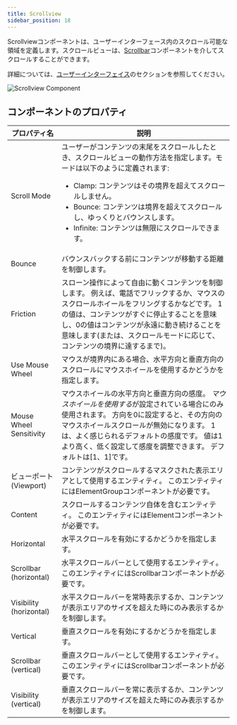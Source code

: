 ```yaml
---
title: Scrollview
sidebar_position: 18
---
```


Scrollviewコンポーネントは、ユーザーインターフェース内のスクロール可能な領域を定義します。スクロールビューは、[Scrollbar][1]コンポーネントを介してスクロールすることができます。

詳細については、[ユーザーインターフェイス][2]のセクションを参照してください。

![Scrollview Component][3]

## コンポーネントのプロパティ

| プロパティ名                | 説明 |
|-------------------------|-------------|
| Scroll Mode             | ユーザーがコンテンツの末尾をスクロールしたとき、スクロールビューの動作方法を指定します。モードは以下のように定義されます:<ul><li>Clamp: コンテンツはその境界を超えてスクロールしません。</li><li>Bounce: コンテンツは境界を超えてスクロールし、ゆっくりとバウンスします。</li><li>Infinite: コンテンツは無限にスクロールできます。</li></ul> |
| Bounce                  | バウンスバックする前にコンテンツが移動する距離を制御します。 |
| Friction                | スローン操作によって自由に動くコンテンツを制御します。 例えば、電話でフリックするか、マウスのスクロールホイールをフリングするかなどです。 1の値は、コンテンツがすぐに停止することを意味し、0の値はコンテンツが永遠に動き続けることを意味します(または、スクロールモードに応じて、コンテンツの境界に達するまで)。 |
| Use Mouse Wheel         | マウスが境界内にある場合、水平方向と垂直方向のスクロールにマウスホイールを使用するかどうかを指定します。 |
| Mouse Wheel Sensitivity | マウスホイールの水平方向と垂直方向の感度。 *マウスホイールを使用する*が設定されている場合にのみ使用されます。 方向を0に設定すると、その方向のマウスホイールスクロールが無効になります。 1は、よく感じられるデフォルトの感度です。 値は1より高く、低く設定して感度を調整できます。 デフォルトは[1、1]です。 |
| ビューポート (Viewport)                | コンテンツがスクロールするマスクされた表示エリアとして使用するエンティティ。 このエンティティにはElementGroupコンポーネントが必要です。 |
| Content                 | スクロールするコンテンツ自体を含むエンティティ。 このエンティティにはElementコンポーネントが必要です。 |
| Horizontal              | 水平スクロールを有効にするかどうかを指定します。 |
| Scrollbar (horizontal)  | 水平スクロールバーとして使用するエンティティ。 このエンティティにはScrollbarコンポーネントが必要です。 |
| Visibility (horizontal) | 水平スクロールバーを常時表示するか、コンテンツが表示エリアのサイズを超えた時にのみ表示するかを制御します。 |
| Vertical                | 垂直スクロールを有効にするかどうかを指定します。 |
| Scrollbar (vertical)    | 垂直スクロールバーとして使用するエンティティ。 このエンティティにはScrollbarコンポーネントが必要です。 |
| Visibility (vertical)   | 垂直スクロールバーを常に表示するか、コンテンツが表示エリアのサイズを超えた時にのみ表示するかを制御します。 |

[1]: /user-manual/packs/components/scrollbar
[2]: /user-manual/user-interface
[3]: /images/user-manual/scenes/components/component-scrollview.png
